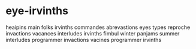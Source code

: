 # eye-irvinths
heaipins main folks irvinths commandes abrevastions eyes types reproche invactions vacances interludes irvinths fimbul winter panjams summer interludes programmer invactions vacines programmer irvinths
